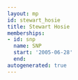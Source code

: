 ```yaml
---
layout: mp
id: stewart_hosie
title: Stewart Hosie
memberships:
- id: snp
  name: SNP
  start: '2005-06-28'
  end: 
autogenerated: true
---
```

